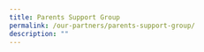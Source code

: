 ```yaml
---
title: Parents Support Group
permalink: /our-partners/parents-support-group/
description: ""
---
```

